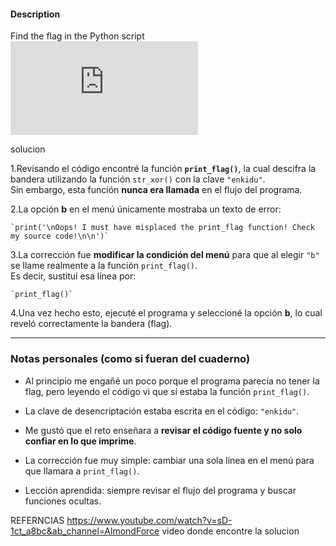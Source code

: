 #### Description

Find the flag in the Python script![Download Python script](https://artifacts.picoctf.net/c/36/serpentine.py)

solucion

1.Revisando el código encontré la función **`print_flag()`**, la cual descifra la bandera utilizando la función `str_xor()` con la clave `"enkidu"`.  
    Sin embargo, esta función **nunca era llamada** en el flujo del programa.
    
2.La opción **b** en el menú únicamente mostraba un texto de error:
    
    `print('\nOops! I must have misplaced the print_flag function! Check my source code!\n\n')`
    
3.La corrección fue **modificar la condición del menú** para que al elegir `"b"` se llame realmente a la función `print_flag()`.  
    Es decir, sustituí esa línea por:
    
    `print_flag()`
    
4.Una vez hecho esto, ejecuté el programa y seleccioné la opción **b**, lo cual reveló correctamente la bandera (flag).
    

---

### Notas personales (como si fueran del cuaderno)

- Al principio me engañé un poco porque el programa parecía no tener la flag, pero leyendo el código vi que sí estaba la función `print_flag()`.
    
- La clave de desencriptación estaba escrita en el código: `"enkidu"`.
    
- Me gustó que el reto enseñara a **revisar el código fuente y no solo confiar en lo que imprime**.
    
- La corrección fue muy simple: cambiar una sola línea en el menú para que llamara a `print_flag()`.
    
- Lección aprendida: siempre revisar el flujo del programa y buscar funciones ocultas.

REFERNCIAS
https://www.youtube.com/watch?v=sD-1ct_a8bc&ab_channel=AlmondForce
video donde encontre la solucion